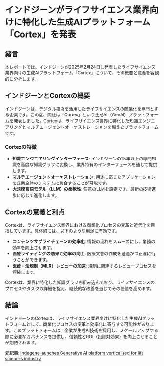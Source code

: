 # インドジーンがライフサイエンス業界向けに特化した生成AIプラットフォーム「Cortex」を発表

## 緒言

本レポートでは、インドジーンが2025年2月24日に発表したライフサイエンス業界向けの生成AIプラットフォーム「Cortex」について、その概要と意義を客観的に分析します。

## インドジーンとCortexの概要

インドジーンは、デジタル技術を活用したライフサイエンスの商業化を専門とする企業です。この度、同社は「Cortex」という生成AI（GenAI）プラットフォームを発表しました。Cortexは、ライフサイエンス業界に特化した知識エンジニアリングとマルチエージェントオーケストレーションを備えたプラットフォームです。

### Cortexの特徴

- **知識エンジニアリングインターフェース**: インドジーンの25年以上の専門知識を高度な知識グラフに変換し、業界特有のインターフェースを通じて提供します。
- **マルチエージェントオーケストレーション**: 用途に応じたアプリケーションを企業全体のシステムに統合することが可能です。
- **大規模言語モデル（LLM）の柔軟性**: 任意のLLMを設定でき、最新の技術進歩に応じて進化します。

## Cortexの意義と利点

Cortexは、ライフサイエンス業界における商業化プロセスの変革と近代化を目指しています。具体的には、以下のような用途に有効です。

- **コンテンツサプライチェーンの効率化**: 情報の流れをスムーズにし、業務の効率を向上させます。
- **医療ライティングの効果と効率の向上**: 医療文書の作成を迅速かつ正確に行うことができます。
- **医療・法規制（MLR）レビューの加速**: 規制に関連するレビュープロセスを短縮します。

Cortexは、業界に特化した知識グラフを組み込んでおり、ライフサイエンスのプロセスやタスクの詳細を捉え、継続的な改善を通じてその価値を高めます。

## 結論

インドジーンのCortexは、ライフサイエンス業界向けに特化した生成AIプラットフォームとして、商業化プロセスの変革と効率化に寄与する可能性があります。このプラットフォームは、企業が生成AI技術を採用し、スケールアップする際に必要なガバナンスを提供し、信頼性とROI（投資対効果）を向上させることが期待されます。

**元記事:** [Indegene launches Generative AI platform verticalised for life sciences industry](https://www.biospectrumindia.com/news/16/25722/indegene-launches-generative-ai-platform-verticalised-for-life-sciences-industry.html)